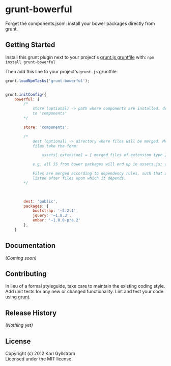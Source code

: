 # grunt-bowerful

Forget the components.json!: install your bower packages directly from grunt.

## Getting Started
Install this grunt plugin next to your project's [grunt.js gruntfile][getting_started] with: `npm install grunt-bowerful`

Then add this line to your project's `grunt.js` gruntfile:

```javascript
grunt.loadNpmTasks('grunt-bowerful');
```

```js

grunt.initConfig({
    bowerful: {
        /*
            store (optional) -> path where components are installed. defaults
            to 'components'
        */

        store: 'components',

        /*
            dest (optional) -> directory where files will be merged. Merged
            files take the form:

                assets[.extension] = { merged files of extension type }

            e.g. all JS from bower packages will end up in assets.js; all css in assets.css

            Files are merged according to dependency rules, such that a file is
            listed after files upon which it depends.
        */

            

        dest: 'public',
        packages: {
            bootstrap: '~2.2.1',
            jquery: '~1.8.3',
            ember: '~1.0.0-pre.2'
        },
    }
```

[grunt]: http://gruntjs.com/
[getting_started]: https://github.com/gruntjs/grunt/blob/master/docs/getting_started.md

## Documentation
_(Coming soon)_

## Contributing
In lieu of a formal styleguide, take care to maintain the existing coding style. Add unit tests for any new or changed functionality. Lint and test your code using [grunt][grunt].

## Release History
_(Nothing yet)_

## License
Copyright (c) 2012 Karl Gyllstrom  
Licensed under the MIT license.
